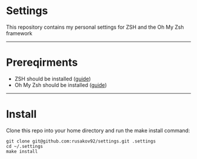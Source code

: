 # Settings
This repository contains my personal settings for ZSH and the Oh My Zsh framework

---

# Prereqirments
* ZSH should be installed ([guide](https://github.com/ohmyzsh/ohmyzsh/blob/master/README.md#prerequisites))
* Oh My Zsh should be installed ([guide](https://github.com/ohmyzsh/ohmyzsh/blob/master/README.md#basic-installation))

---

# Install
Clone this repo into your home directory and run the make install command:
```shell
git clone git@github.com:rusakov92/settings.git .settings
cd ~/.settings
make install
```
